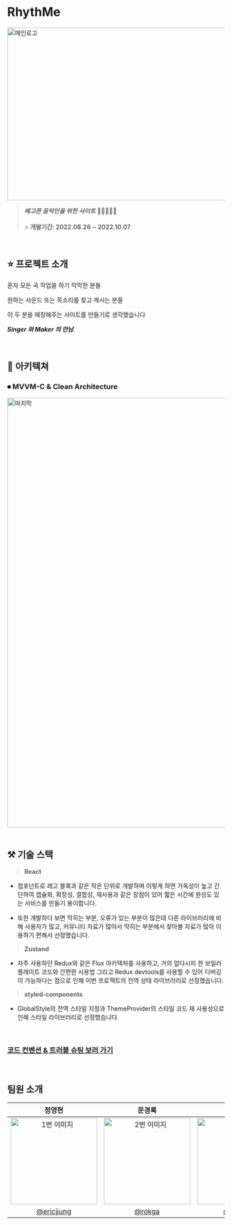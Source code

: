 # RhythMe

<img height="400" src="https://user-images.githubusercontent.com/108949232/190432270-6ae11497-694c-4648-9ece-4eaa8fa7aa05.jpeg" alt="메인로고" width=1200 height=1000 ></img>

> **_배고픈 음악인을 위한 사이트_** 🧑🏿‍🎤🧑‍🎤<br/><br/> > **개발기간: 2022.08.26 ~
> 2022.10.07**

<br/>

## ⭐️ 프로젝트 소개

혼자 모든 곡 작업을 하기 막막한 분들

원하는 사운드 또는 목소리를 찾고 계시는 분들

이 두 분을 매칭해주는 사이트를 만들기로 생각했습니다

_**Singer 와 Maker 의 만남**._

<br/>

## 📖 아키텍쳐

### ⏺ MVVM-C & Clean Architecture

<img width="994" alt="마지막" src="https://user-images.githubusercontent.com/108949232/190438450-599a5044-c9a5-4f73-8782-baa5c5210446.png">
<br/>
<br/>

## ⚒ 기술 스택

> **React**

- 컴포넌트로 레고 블록과 같은 작은 단위로 개발하며 이렇게 하면 가독성이 높고 간단하여 캡슐화, 확장성, 결합성, 재사용과 같은 장점이 있어 짧은 시간에 완성도 있는 
 서비스를 만들기 용이합니다.

- 또한 개발하다 보면 막히는 부분, 오류가 있는 부분이 많은데 다른 라이브러리에 비해
 사용자가 많고, 커뮤니티 자료가 많아서 막히는 부분에서 찾아볼 자료가 많아
 이용하기 편해서 선정했습니다.

> **Zustand**

- 자주 사용하던 Redux와 같은 Flux 아키텍처를 사용하고, 거의 없다시피 한 보일러플레이트 코드와 간편한 사용법 그리고 Redux devtools를 사용할 수 있어 디버깅이 
  가능하다는 점으로 인해 이번 프로젝트의 전역 상태 라이브러리로 선정했습니다.

> **styled-components**

- GlobalStyle의 전역 스타일 지정과 ThemeProvider의 스타일 코드 재 사용성으로 인해
  스타일 라이브러리로 선정했습니다.

<br/>

### [코드 컨벤션 & 트러블 슈팅 보러 가기](https://github.com/LegendOfTeam2/Front-end/wiki)

<br/>

## 팀원 소개

|                                                                          정영현                                                                           |                                                                     문경록                                                                      |                                                                           이장원                                                                           |                                                                          성필상                                                                           |                                                                          서동욱                                                                           |                                                                     김재열                                                                      |
| :-------------------------------------------------------------------------------------------------------------------------------------------------------: | :---------------------------------------------------------------------------------------------------------------------------------------------: | :--------------------------------------------------------------------------------------------------------------------------------------------------------: | :-------------------------------------------------------------------------------------------------------------------------------------------------------: | :-------------------------------------------------------------------------------------------------------------------------------------------------------: | :---------------------------------------------------------------------------------------------------------------------------------------------: |
| <img src="https://user-images.githubusercontent.com/108949232/190429470-fd9d76e6-7052-4c60-8665-bedf714a1b06.jpeg" alt="1번 이미지" width=200 height=200> | <img src="https://user-images.githubusercontent.com/108949232/190429960-de0488b0-162c-4aab-a715-45700305bde0.jpeg" alt="2번 이미지" width=200 > | <img src="https://user-images.githubusercontent.com/108949232/190430087-1c67a494-bc12-431d-b589-1bf33ef9e769.jpeg" alt="3번 이미지" width=200 height=200 > | <img src="https://user-images.githubusercontent.com/108949232/190430209-bc6589da-357b-47a5-ad3b-cee22eb07dea.jpeg" alt="4번 이미지" width=200 height=200> | <img src="https://user-images.githubusercontent.com/108949232/190430378-3416ce97-d17d-4727-8d71-96d3b0b96e5a.jpeg" alt="5번 이미지" width=200 height=200> | <img src="https://user-images.githubusercontent.com/108949232/190430522-3c49710e-6bfc-4615-a0a2-e4b3de654b06.jpeg" alt="6번 이미지" width=200 > |
|                                                        [@ericjjung](https://github.com/ericjjung)                                                         |                                                       [@rokga](https://github.com/rokga)                                                        |                                                           [@wkddnjs](https://github.com/wkddnjs)                                                           |                                                        [@lucy-pill](https://github.com/lucy-pill)                                                         |                                                          [@SeoNaRu](https://github.com/SeoNaRu)                                                           |                                                      [@charlie7590](charlie7590@gmail.com)                                                      |

<br/>
